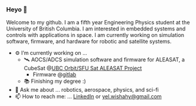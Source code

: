 ### Heyo :rocket:

Welcome to my github. I am a fifth year Engineering Physics student at the University of British Columbia. I am interested in embedded systems and controls with applications in space. I am currently working on simulation software, firmware, and hardware for robotic and satellite systems.

- ⚙️ I’m currently working on ...
  - 🛰️ AOCS/ADCS simulation software and firmware for ALEASAT, a CubeSat @[UBC Orbit/SFU Sat ALEASAT Project](https://www.ubcorbit.com/projects)
    - Firmware @[gitlab](https://gitlab.com/alea-2020/command-data-handling/obc2-firmware)
  - 📚 Finishing my degree :) 
- 💬 Ask me about ... robotics, aerospace, physics, and sci-fi
- 📫 How to reach me: ... [LinkedIn](https://www.linkedin.com/in/yousif-elwishahy/) or yel.wishahy@gmail.com
